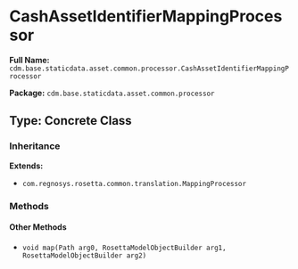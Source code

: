 # CashAssetIdentifierMappingProcessor

**Full Name:** `cdm.base.staticdata.asset.common.processor.CashAssetIdentifierMappingProcessor`

**Package:** `cdm.base.staticdata.asset.common.processor`

## Type: Concrete Class

### Inheritance

**Extends:**
- `com.regnosys.rosetta.common.translation.MappingProcessor`

### Methods

#### Other Methods

- `void map(Path arg0, RosettaModelObjectBuilder arg1, RosettaModelObjectBuilder arg2)`

